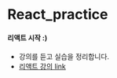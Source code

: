# React_practice
#### 리액트 시작 :)    
* 강의를 듣고 실습을 정리합니다.    
* [리액트 강의 link](https://www.inflearn.com/course/%EC%B2%98%EC%9D%8C-%EB%A7%8C%EB%82%9C-%EB%A6%AC%EC%95%A1%ED%8A%B8/dashboard)   

